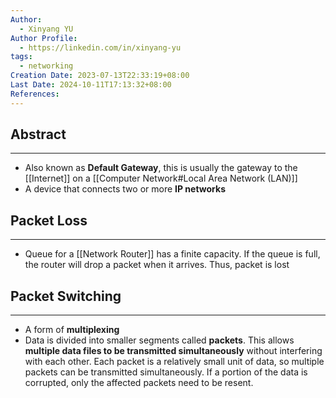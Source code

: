 ```yaml
---
Author:
  - Xinyang YU
Author Profile:
  - https://linkedin.com/in/xinyang-yu
tags:
  - networking
Creation Date: 2023-07-13T22:33:19+08:00
Last Date: 2024-10-11T17:13:32+08:00
References: 
---
```

## Abstract
---
- Also known as **Default Gateway**, this is usually the gateway to the [[Internet]] on a [[Computer Network#Local Area Network (LAN)]]
- A device that connects two or more **IP networks**


## Packet Loss
---
- Queue for a [[Network Router]] has a finite capacity. If the queue is full, the router will drop a packet when it arrives. Thus, packet is lost 

## Packet Switching
---
- A form of **multiplexing**
- Data is divided into smaller segments called **packets**. This allows **multiple data files to be transmitted simultaneously** without interfering with each other. Each packet is a relatively small unit of data, so multiple packets can be transmitted simultaneously. If a portion of the data is corrupted, only the affected packets need to be resent.